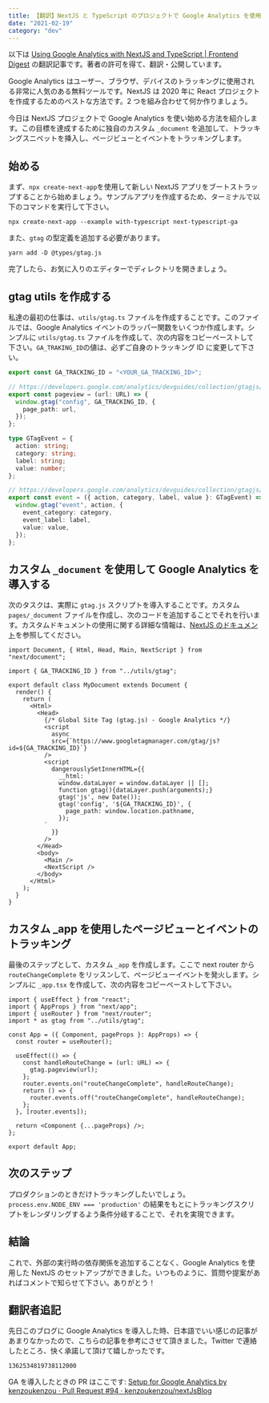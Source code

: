 ```yaml
---
title: 【翻訳】NextJS と TypeScript のプロジェクトで Google Analytics を使用する
date: "2021-02-19"
category: "dev"
---
```


以下は [Using Google Analytics with NextJS and TypeScript | Frontend Digest](https://medium.com/frontend-digest/using-nextjs-with-google-analytics-and-typescript-620ba2359dea) の翻訳記事です。著者の許可を得て、翻訳・公開しています。

Google Analytics はユーザー、ブラウザ、デバイスのトラッキングに使用される非常に人気のある無料ツールです。NextJS は 2020 年に React プロジェクトを作成するためのベストな方法です。2 つを組み合わせて何か作りましょう。

今日は NextJS プロジェクトで Google Analytics を使い始める方法を紹介します。この目標を達成するために独自のカスタム `_document` を追加して、トラッキングスニペットを挿入し、ページビューとイベントをトラッキングします。

## 始める

まず、`npx create-next-app`を使用して新しい NextJS アプリをブートストラップすることから始めましょう。サンプルアプリを作成するため、ターミナルで以下のコマンドを実行して下さい。

```shell
npx create-next-app --example with-typescript next-typescript-ga
```

また、`gtag` の型定義を追加する必要があります。

```shell
yarn add -D @types/gtag.js
```

完了したら、お気に入りのエディターでディレクトリを開きましょう。

## gtag utils を作成する

私達の最初の仕事は、`utils/gtag.ts` ファイルを作成することです。このファイルでは、Google Analytics イベントのラッパー関数をいくつか作成します。シンプルに `utils/gtag.ts` ファイルを作成して、次の内容をコピーペーストして下さい。`GA_TRAKING_ID`の値は、必ずご自身のトラッキング ID に変更して下さい。

```ts:utils/gtag.ts
export const GA_TRACKING_ID = "<YOUR_GA_TRACKING_ID>";

// https://developers.google.com/analytics/devguides/collection/gtagjs/pages
export const pageview = (url: URL) => {
  window.gtag("config", GA_TRACKING_ID, {
    page_path: url,
  });
};

type GTagEvent = {
  action: string;
  category: string;
  label: string;
  value: number;
};

// https://developers.google.com/analytics/devguides/collection/gtagjs/events
export const event = ({ action, category, label, value }: GTagEvent) => {
  window.gtag("event", action, {
    event_category: category,
    event_label: label,
    value: value,
  });
};
```

## カスタム `_document` を使用して Google Analytics を導入する

次のタスクは、実際に `gtag.js` スクリプトを導入することです。カスタム `pages/_document` ファイルを作成し、次のコードを追加することでそれを行います。カスタムドキュメントの使用に関する詳細な情報は、[NextJS のドキュメント](https://nextjs.org/docs/advanced-features/custom-document)を参照してください。

```tsx:pages/_document.tsx
import Document, { Html, Head, Main, NextScript } from "next/document";

import { GA_TRACKING_ID } from "../utils/gtag";

export default class MyDocument extends Document {
  render() {
    return (
      <Html>
        <Head>
          {/* Global Site Tag (gtag.js) - Google Analytics */}
          <script
            async
            src={`https://www.googletagmanager.com/gtag/js?id=${GA_TRACKING_ID}`}
          />
          <script
            dangerouslySetInnerHTML={{
              __html: `
              window.dataLayer = window.dataLayer || [];
              function gtag(){dataLayer.push(arguments);}
              gtag('js', new Date());
              gtag('config', '${GA_TRACKING_ID}', {
                page_path: window.location.pathname,
              });
          `
            }}
          />
        </Head>
        <body>
          <Main />
          <NextScript />
        </body>
      </Html>
    );
  }
}
```

## カスタム \_app を使用したページビューとイベントのトラッキング

最後のステップとして、カスタム `_app` を作成します。ここで next router から `routeChangeComplete` をリッスンして、ページビューイベントを発火します。シンプルに `_app.tsx` を作成して、次の内容をコピーペーストして下さい。

```tsx:_app.tsx
import { useEffect } from "react";
import { AppProps } from "next/app";
import { useRouter } from "next/router";
import * as gtag from "../utils/gtag";

const App = ({ Component, pageProps }: AppProps) => {
  const router = useRouter();

  useEffect(() => {
    const handleRouteChange = (url: URL) => {
      gtag.pageview(url);
    };
    router.events.on("routeChangeComplete", handleRouteChange);
    return () => {
      router.events.off("routeChangeComplete", handleRouteChange);
    };
  }, [router.events]);

  return <Component {...pageProps} />;
};

export default App;
```

## 次のステップ

プロダクションのときだけトラッキングしたいでしょう。`process.env.NODE_ENV === 'production'` の結果をもとにトラッキングスクリプトをレンダリングするよう条件分岐することで、それを実現できます。

## 結論

これで、外部の実行時の依存関係を追加することなく、Google Analytics を使用した NextJS のセットアップができました。いつものように、質問や提案があればコメントで知らせて下さい。ありがとう！

## 翻訳者追記

先日このブログに Google Analytics を導入した時、日本語でいい感じの記事があまりなかったので、こちらの記事を参考にさせて頂きました。Twitter で連絡したところ、快く承諾して頂けて嬉しかったです。

```twitter
1362534819738112000
```

GA を導入したときの PR はここです: [Setup for Google Analytics by kenzoukenzou · Pull Request #94 · kenzoukenzou/nextJsBlog](https://github.com/kenzoukenzou/nextJsBlog/pull/94/files)
